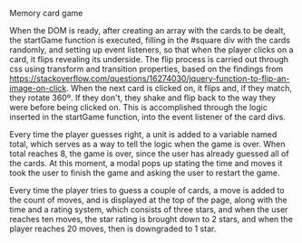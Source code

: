Memory card game

When the DOM is ready, after creating an array with the cards to be dealt, the startGame function is executed, filling in the #square div with the cards randomly, and setting up event listeners, so that when the player clicks on a card, it flips revealing its underside. The flip process is carried out through css using transform and transition properties, based on the findings from https://stackoverflow.com/questions/16274030/jquery-function-to-flip-an-image-on-click. When the next card is clicked on, it flips and, if they match, they rotate 360º. If they don't, they shake and flip back to the way they were before being clicked on. This is accomplished through the logic inserted in the startGame function, into the event listener of the card divs.

Every time the player guesses right, a unit is added to a variable named total, which serves as a way to tell the logic when the game is over. When total reaches 8, the game is over, since the user has already guessed all of the cards. At this moment, a modal pops up stating the time and moves it took the user to finish the game and asking the user to restart the game.

Every time the player tries to guess a couple of cards, a move is added to the count of moves, and is displayed at the top of the page, along with the time and a rating system, which consists of three stars, and when the user reaches ten moves, the star rating is brought down to 2 stars, and when the player reaches 20 moves, then is downgraded to 1 star.


